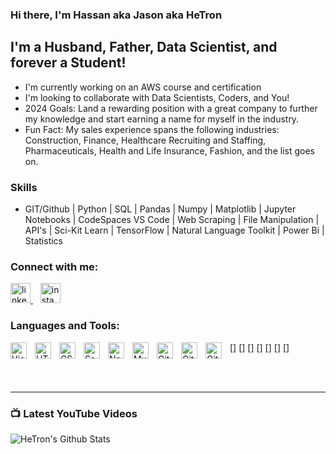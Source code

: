 ### Hi there, I'm Hassan aka Jason aka HeTron

## I'm a Husband, Father, Data Scientist, and forever a Student!
- I'm currently working on an AWS course and certification
- I'm looking to collaborate with Data Scientists, Coders, and You!
- 2024 Goals: Land a rewarding position with a great company to further my knowledge and start earning a name for myself in the industry.
- Fun Fact: My sales experience spans the following industries: Construction, Finance, Healthcare Recruiting and Staffing, Pharmaceuticals, Health and Life Insurance, Fashion, and the list goes on.

### Skills
- GIT/Github | Python | SQL | Pandas | Numpy | Matplotlib | Jupyter Notebooks | CodeSpaces
VS Code | Web Scraping | File Manipulation | API's | Sci-Kit Learn | TensorFlow | Natural Language
Toolkit | Power Bi | Statistics

### Connect with me:

<a href="https://www.linkedin.com/in/jcode2k">
  <img alt="linkedin" src="https://cdn.jsdelivr.net/npm/simple-icons@v11/icons/linkedin.svg" height="32" width="32" />
</a>
&nbsp;&nbsp;
<a href="https://instagram.com/jcode2k">
  <img alt="instagram" src="https://cdn.jsdelivr.net/npm/simple-icons@v11/icons/instagram.svg" height="32" width="32" />
</a>

### Languages and Tools:

[<img align="left" alt="Visual Studio Code" width="26px" src="https://cdn.jsdelivr.net/gh/devicons/devicon/icons/vscode/vscode-original.svg" style="padding-right:10px;" />]
[<img align="left" alt="HTML5" width="26px" src="https://cdn.jsdelivr.net/gh/devicons/devicon/icons/html5/html5-original.svg" style="padding-right:10px;" />]
[<img align="left" alt="CSS3" width="26px" src="https://cdn.jsdelivr.net/gh/devicons/devicon/icons/css3/css3-original.svg" style="padding-right:10px;" />]
[<img align="left" alt="Sass" width="26px" src="https://cdn.jsdelivr.net/gh/devicons/devicon/icons/sass/sass-original.svg" style="padding-right:10px;" />]
[<img align="left" alt="Node.js" width="26px" src="https://cdn.jsdelivr.net/gh/devicons/devicon/icons/nodejs/nodejs-original.svg" style="padding-right:10px;" />]
[<img align="left" alt="MySQL" width="26px" src="https://cdn.jsdelivr.net/gh/devicons/devicon/icons/mysql/mysql-original.svg" style="padding-right:10px;" />]
[<img align="left" alt="Git" width="26px" src="https://cdn.jsdelivr.net/gh/devicons/devicon/icons/git/git-original.svg" style="padding-right:10px;" />]
[<img align="left" alt="GitHub" width="26px" src="https://user-images.githubusercontent.com/3369400/139447912-e0f43f33-6d9f-45f8-be46-2df5bbc91289.png" style="padding-right:10px;" />](https://www.youtube.com/playlist?list=PLkwxH9e_vrAJ0WbEsFA9W3I1W-g_BTsbt#gh-dark-mode-only)
[<img align="left" alt="GitHub" width="26px" src="https://user-images.githubusercontent.com/3369400/139448065-39a229ba-4b06-434b-bc67-616e2ed80c8f.png" style="padding-right:10px;" />](https://www.youtube.com/playlist?list=PLkwxH9e_vrAJ0WbEsFA9W3I1W-g_BTsbt#gh-light-mode-only)

<br />
<br />

---

### 📺 Latest YouTube Videos

<!-- YOUTUBE:START -->
<!-- YOUTUBE:END -->

[//]: # (### 📕 Latest Blog Posts)

[//]: # ()
[//]: # (<!-- BLOG-POST-LIST:START -->)

[//]: # (<!-- BLOG-POST-LIST:END -->)



<img align="left" alt="HeTron's Github Stats" src="https://github-readme-stats-three-bice-96.vercel.app/api?username=HeTron&show_icons=true&hide_border=true">


[website]: https://hetron.github.io/website/
[twitter]: 
[youtube]: 
[instagram]: https://instagram.com/jcode2k
[linkedin]: https://linkedin.com/in/jcode2k
